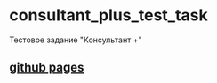 # consultant_plus_test_task
Тестовое задание "Консультант +"


## [github pages](https://jhoncool.github.io/consultant_plus_test_task/)
